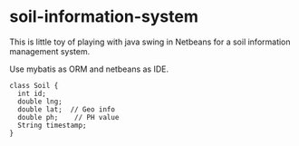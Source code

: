 soil-information-system
=======================

This is little toy of playing with java swing in Netbeans for a soil information management system.

Use mybatis as ORM and netbeans as IDE.

    class Soil {
      int id;
      double lng;
      double lat;  // Geo info
      double ph;    // PH value
      String timestamp;
    }
